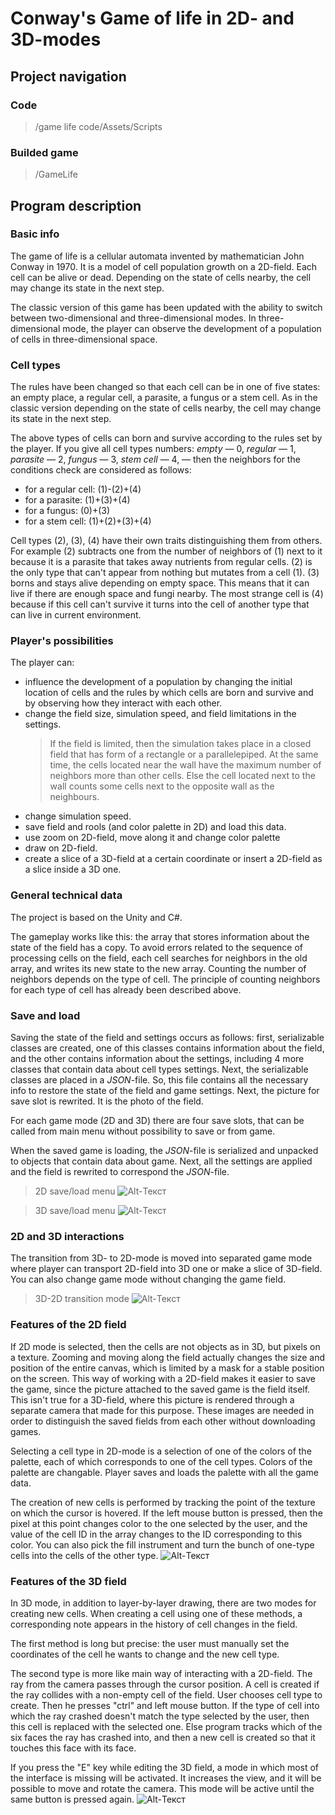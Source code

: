 # Conway's Game of life in 2D- and 3D-modes

## Project navigation

### Code

> /game life code/Assets/Scripts

### Builded game

> /GameLife

## Program description

### Basic info

The game of life is a cellular automata invented by mathematician John Conway in 1970. It is a model of cell population growth on a 2D-field.
Each cell can be alive or dead. Depending on the state of cells nearby, the cell may change its state in the next step.

The classic version of this game has been updated with the ability to switch between two-dimensional and three-dimensional modes.
In three-dimensional mode, the player can observe the development of a population of cells in three-dimensional space.

### Cell types

The rules have been changed so that each cell can be in one of five states: an empty place, a regular cell, a parasite, a fungus or a stem cell.
As in the classic version depending on the state of cells nearby, the cell may change its state in the next step.

The above types of cells can born and survive according to the rules set by the player. If you give all cell types numbers:
_empty_ — 0, _regular_ — 1, _parasite_ — 2, _fungus_ — 3, _stem cell_ — 4, — then the neighbors for the conditions check are considered as follows:

- for a regular cell: (1)-(2)+(4)
- for a parasite: (1)+(3)+(4)
- for a fungus: (0)+(3)
- for a stem cell: (1)+(2)+(3)+(4)

Cell types (2), (3), (4) have their own traits distinguishing them from others. For example (2) subtracts one from the number of neighbors of (1) next to it
because it is a parasite that takes away nutrients from regular cells. (2) is the only type that can't appear from nothing but mutates from a cell (1).
(3) borns and stays alive depending on empty space. This means that it can live if there are enough space and fungi nearby. The most strange cell is (4)
because if this cell can't survive it turns into the cell of another type that can live in current environment.

### Player's possibilities

The player can:

- influence the development of a population by changing the initial location of cells and the rules by which cells are born and survive and by observing how they interact with each other.
- change the field size, simulation speed, and field limitations in the settings.
  > If the field is limited, then the simulation takes place in a closed field that has form of a rectangle or a parallelepiped. At the same time, the cells
  > located near the wall have the maximum number of neighbors more than other cells. Else the cell located next to the wall counts some cells next to the
  > opposite wall as the neighbours.
- change simulation speed.
- save field and rools (and color palette in 2D) and load this data.
- use zoom on 2D-field, move along it and change color palette
- draw on 2D-field.
- create a slice of a 3D-field at a certain coordinate or insert a 2D-field as a slice inside a 3D one.

### General technical data

The project is based on the Unity and C#.

The gameplay works like this: the array that stores information about the state of the field has a copy. To avoid errors related to the sequence of
processing cells on the field, each cell searches for neighbors in the old array, and writes its new state to the new array. Counting the number of neighbors
depends on the type of cell. The principle of counting neighbors for each type of cell has already been described above.

### Save and load

Saving the state of the field and settings occurs as follows: first, serializable classes are created, one of this classes contains information about the
field, and the other contains information about the settings, including 4 more classes that contain data about cell types settings. Next, the serializable
classes are placed in a _JSON_-file. So, this file contains all the necessary info to restore the state of the field and game settings. Next, the picture
for save slot is rewrited. It is the photo of the field.

For each game mode (2D and 3D) there are four save slots, that can be called from main menu without possibility to save or from game.

When the saved game is loading, the _JSON_-file is serialized and unpacked to objects that contain data about game. Next, all the settings are applied
and the field is rewrited to correspond the _JSON_-file.

> 2D save/load menu
> ![Alt-Текст](https://github.com/PaberuDesu/gamelifesaved/blob/main/Screenshots/2D_save.jpg)

> 3D save/load menu
> ![Alt-Текст](https://github.com/PaberuDesu/gamelifesaved/blob/main/Screenshots/3D_save.jpg)

### 2D and 3D interactions

The transition from 3D- to 2D-mode is moved into separated game mode where player can transport 2D-field into 3D one or make a slice of 3D-field. You can also change game mode without changing the game field.

> 3D-2D transition mode
> ![Alt-Текст](https://github.com/PaberuDesu/gamelifesaved/blob/main/Screenshots/3D_2D_transition.jpg)

### Features of the 2D field

If 2D mode is selected, then the cells are not objects as in 3D, but pixels on a texture. Zooming and moving along the field actually changes the size and
position of the entire canvas, which is limited by a mask for a stable position on the screen. This way of working with a 2D-field makes it easier to save
the game, since the picture attached to the saved game is the field itself. This isn't true for a 3D-field, where this picture is rendered through a separate
camera that made for this purpose. These images are needed in order to distinguish the saved fields from each other without downloading games.

Selecting a cell type in 2D-mode is a selection of one of the colors of the palette, each of which corresponds to one of the cell types. Colors of the
palette are changable. Player saves and loads the palette with all the game data.

The creation of new cells is performed by tracking the point of the texture on which the cursor is hovered. If the left mouse button is pressed, then the pixel at this point changes color to the one selected by the user, and the value of the cell ID in the array changes to the ID corresponding to this color. You can also pick the fill instrument and turn the bunch of one-type cells into the cells of the other type.
![Alt-Текст](https://github.com/PaberuDesu/gamelifesaved/blob/main/Screenshots/2D_mode.jpg)

### Features of the 3D field

In 3D mode, in addition to layer-by-layer drawing, there are two modes for creating new cells. When creating a cell using one of these methods, a
corresponding note appears in the history of cell changes in the field.

The first method is long but precise: the user must manually set the coordinates of the cell he wants to change and the new cell type.

The second type is more like main way of interacting with a 2D-field. The ray from the camera passes through the cursor position. A cell is created if the
ray collides with a non-empty cell of the field. User chooses cell type to create. Then he presses "ctrl" and left mouse button. If the type of cell into
which the ray crashed doesn't match the type selected by the user, then this cell is replaced with the selected one. Else program tracks which of the six
faces the ray has crashed into, and then a new cell is created so that it touches this face with its face.

If you press the "E" key while editing the 3D field, a mode in which most of the interface is missing will be activated. It increases the view, and it will
be possible to move and rotate the camera. This mode will be active until the same button is pressed again.
![Alt-Текст](https://github.com/PaberuDesu/gamelifesaved/blob/main/Screenshots/3D_mode.jpg)
